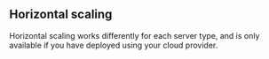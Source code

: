 <!-- usedin: [ _legacy_docker/stack-management] - post: -->


## Horizontal scaling

Horizontal scaling works differently for each server type, and is only available if you have deployed using your cloud provider.

